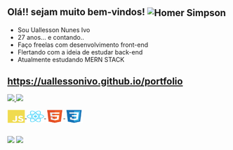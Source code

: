 ## Olá!! sejam muito bem-vindos! <img align="center" alt="Homer Simpson" height="60" width="80" src="https://media.giphy.com/media/L4ZI0w4waQ2vSkMgU9/giphy.gif">

- Sou Uallesson Nunes Ivo
- 27 anos... e contando..
- Faço freelas com desenvolvimento front-end
- Flertando com a ideia de estudar back-end
- Atualmente estudando MERN STACK

## https://uallessonivo.github.io/portfolio

<div>
  <a href="https://github.com/Uallessonivo">
    <img height="150em" src="https://github-readme-stats.vercel.app/api?username=Uallessonivo&show_icons=true&theme=dark&include_all_commits=true&count_private=true"/>
  <img height="150em" src="https://github-readme-stats.vercel.app/api/top-langs/?username=Uallessonivo&layout=compact&langs_count=8&theme=dark"/>
<div>

<div style="display: inline_block"><br>
  <img align="center" alt="Ivo-Js" height="30" width="40" src="https://raw.githubusercontent.com/devicons/devicon/master/icons/javascript/javascript-plain.svg">
  <img align="center" alt="Ivo-React" height="30" width="40" src="https://raw.githubusercontent.com/devicons/devicon/master/icons/react/react-original.svg">
  <img align="center" alt="Ivo-HTML" height="30" width="40" src="https://raw.githubusercontent.com/devicons/devicon/master/icons/html5/html5-original.svg">
  <img align="center" alt="Ivo-CSS" height="30" width="40" src="https://raw.githubusercontent.com/devicons/devicon/master/icons/css3/css3-original.svg">
</div>
  
  ##
  
  <div>
  <a href = "mailto: uallessons@gmail.com"><img src="https://img.shields.io/badge/-Gmail-%230077B5?style=for-the-badge&logo=gmail&logoColor=white" target="_blank"></a>
  <a href="https://instagram.com/uallesson_ivo" target="_blank"><img src="https://img.shields.io/badge/-Instagram-%23333?style=for-the-badge&logo=instagram&logoColor=white" target="_blank"></a>
</div>
